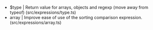 - $type | Return value for arrays, objects and regexp (move away from typeof) (src/expressions/type.ts)
- array | Improve ease of use of the sorting comparison expression. (src/expressions/array.ts)
